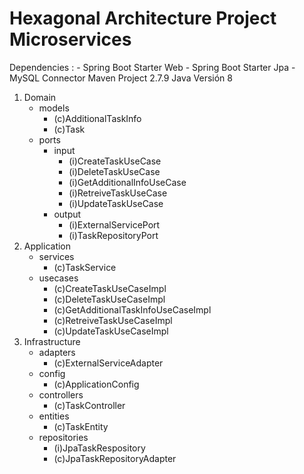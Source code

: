 # Hexagonal Architecture Project Microservices
Dependencies :
              - Spring Boot Starter Web
              - Spring Boot Starter Jpa
              - MySQL Connector
Maven Project 2.7.9
Java Versión 8

1. Domain
    - models
        -  (c)AdditionalTaskInfo
        -  (c)Task 
    - ports
        -  input
            -  (i)CreateTaskUseCase
            -  (i)DeleteTaskUseCase
            -  (i)GetAdditionalInfoUseCase
            -  (i)RetreiveTaskUseCase
            -  (i)UpdateTaskUseCase     
        -  output
            -  (i)ExternalServicePort
            -  (i)TaskRepositoryPort  
2. Application
    - services
        - (c)TaskService
    - usecases
        - (c)CreateTaskUseCaseImpl
        - (c)DeleteTaskUseCaseImpl
        - (c)GetAdditionalTaskInfoUseCaseImpl
        - (c)RetreiveTaskUseCaseImpl
        - (c)UpdateTaskUseCaseImpl 
3. Infrastructure
    - adapters
        - (c)ExternalServiceAdapter
    - config
        - (c)ApplicationConfig
    - controllers
        - (c)TaskController
    - entities
        - (c)TaskEntity
    - repositories
        - (i)JpaTaskRespository
        - (c)JpaTaskRepositoryAdapter
      
